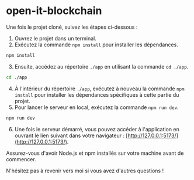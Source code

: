 # open-it-blockchain

Une fois le projet cloné, suivez les étapes ci-dessous :

1. Ouvrez le projet dans un terminal.
2. Exécutez la commande `npm install` pour installer les dépendances.
```bash
npm install
```
3. Ensuite, accédez au répertoire `./app` en utilisant la commande `cd ./app`.
```bash
cd ./app
```
4. À l'intérieur du répertoire `./app`, exécutez à nouveau la commande `npm install` pour installer les dépendances spécifiques à cette partie du projet.
5. Pour lancer le serveur en local, exécutez la commande `npm run dev`.
```bash
npm run dev
```
6. Une fois le serveur démarré, vous pouvez accéder à l'application en ouvrant le lien suivant dans votre navigateur : [http://127.0.0.1:5173/](http://127.0.0.1:5173/).

Assurez-vous d'avoir Node.js et npm installés sur votre machine avant de commencer.

N'hésitez pas à revenir vers moi si vous avez d'autres questions !
